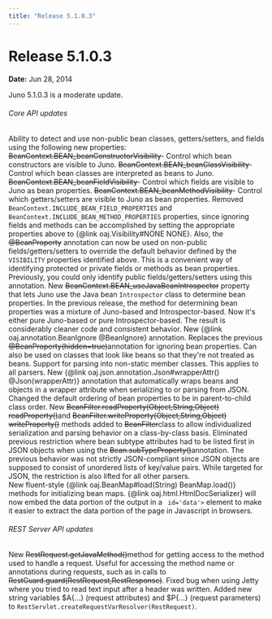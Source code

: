 ```yaml
---
title: "Release 5.1.0.3"
---
```


# Release 5.1.0.3

**Date:** Jun 28, 2014

Juno 5.1.0.3 is a moderate update.
###### Core API updates

Ability to detect and use non-public bean classes, getters/setters, and fields using the following new properties:
~~BeanContext.BEAN_beanConstructorVisibility~~- Control which bean constructors are visible to Juno.
~~BeanContext.BEAN_beanClassVisibility~~- Control which bean classes are interpreted as beans to Juno.
~~BeanContext.BEAN_beanFieldVisibility~~- Control which fields are visible to Juno as bean properties.
~~BeanContext.BEAN_beanMethodVisibility~~- Control which getters/setters are visible to Juno as bean properties.
Removed `BeanContext.INCLUDE_BEAN_FIELD_PROPERTIES` and `BeanContext.INCLUDE_BEAN_METHOD_PROPERTIES` properties, since ignoring fields and methods
can be accomplished by setting the appropriate properties above to \{@link oaj.Visibility#NONE NONE\}.
Also, the ~~@BeanProperty~~ annotation can now be used on non-public fields/getters/setters to override
the default behavior defined by the `VISIBILITY` properties identified above.  This is a convenient way of identifying protected or
private fields or methods as bean properties.  Previously, you could only identify public fields/getters/setters using this annotation.
New ~~BeanContext.BEAN_useJavaBeanIntrospector~~ property that lets Juno use the Java bean `Introspector`
class to determine bean properties.  In the previous release, the method for determining bean properties was a mixture of Juno-based and Introspector-based.
Now it's either pure Juno-based or pure Introspector-based.  The result is considerably cleaner code and consistent behavior.
New \{@link oaj.annotation.BeanIgnore @BeanIgnore\} annotation.  Replaces the previous ~~@BeanProperty(hidden=true)~~annotation
for ignoring bean properties.  Can also be used on classes that look like beans so that they're not treated as beans.
Support for parsing into non-static member classes.  This applies to all parsers.
New \{@link oaj.json.annotation.Json#wrapperAttr() @Json(wrapperAttr)\}	annotation that automatically wraps beans and objects in a wrapper
attribute when serializing to or parsing from JSON.
Changed the default ordering of bean properties to be in parent-to-child class order.
New ~~BeanFilter.readProperty(Object,String,Object) readProperty()~~and ~~BeanFilter.writeProperty(Object,String,Object) writeProperty()~~
methods added to ~~BeanFilter~~class to allow individualized serialization and parsing behavior on a class-by-class basis.
Eliminated previous restriction where bean subtype attributes had to be listed first in JSON objects when using the ~~Bean.subTypeProperty()~~annotation.
The previous behavior was not strictly JSON-compliant since JSON objects are supposed to consist of unordered lists of key/value pairs.
While targeted for JSON, the restriction is also lifted for all other parsers.  	
New fluent-style \{@link oaj.BeanMap#load(String) BeanMap.load()\} methods for initializing bean maps.
\{@link oaj.html.HtmlDocSerializer\} will now embed the data portion of the output in a ` id='data'>` element to make it easier to extract the data portion of the page in Javascript in browsers.
###### REST Server API updates

New ~~RestRequest.getJavaMethod()~~method for getting access to the method used to handle a request.
Useful for accessing the method name or annotations during requests, such as in calls to ~~RestGuard.guard(RestRequest,RestResponse)~~.
Fixed bug when using Jetty where you tried to read text input after a header was written.
Added new string variables $A\{...\} (request attributes) and $P\{...\} (request parameters) to `RestServlet.createRequestVarResolver(RestRequest)`.
